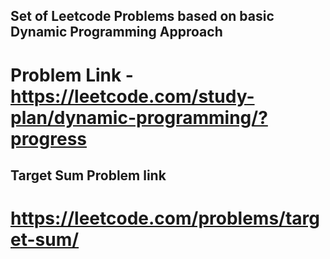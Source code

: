 ## Set of Leetcode Problems based on basic Dynamic Programming Approach

# Problem Link - https://leetcode.com/study-plan/dynamic-programming/?progress

## Target Sum Problem link
#  https://leetcode.com/problems/target-sum/
